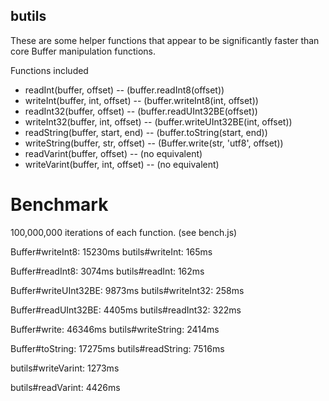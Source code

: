 butils
------

These are some helper functions that appear to be significantly faster than core Buffer manipulation functions.

Functions included

* readInt(buffer, offset) -- (buffer.readInt8(offset))
* writeInt(buffer, int, offset) -- (buffer.writeInt8(int, offset))
* readInt32(buffer, offset) -- (buffer.readUInt32BE(offset))
* writeInt32(buffer, int, offset) -- (buffer.writeUInt32BE(int, offset))
* readString(buffer, start, end) -- (buffer.toString(start, end))
* writeString(buffer, str, offset) -- (Buffer.write(str, 'utf8', offset))
* readVarint(buffer, offset) -- (no equivalent)
* writeVarint(buffer, int, offset) -- (no equivalent)

Benchmark
=========

100,000,000 iterations of each function. (see bench.js)

Buffer#writeInt8: 15230ms
butils#writeInt: 165ms

Buffer#readInt8: 3074ms
butils#readInt: 162ms

Buffer#writeUInt32BE: 9873ms
butils#writeInt32: 258ms

Buffer#readUInt32BE: 4405ms
butils#readInt32: 322ms

Buffer#write: 46346ms
butils#writeString: 2414ms

Buffer#toString: 17275ms
butils#readString: 7516ms

butils#writeVarint: 1273ms

butils#readVarint: 4426ms
